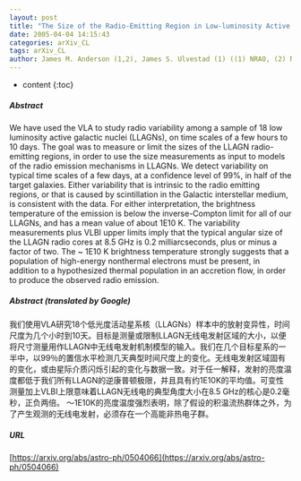 ```yaml
---
layout: post
title: "The Size of the Radio-Emitting Region in Low-luminosity Active Galactic Nuclei"
date: 2005-04-04 14:15:43
categories: arXiv_CL
tags: arXiv_CL
author: James M. Anderson (1,2), James S. Ulvestad (1) ((1) NRAO, (2) NMT)
---
```


* content
{:toc}

##### Abstract
We have used the VLA to study radio variability among a sample of 18 low luminosity active galactic nuclei (LLAGNs), on time scales of a few hours to 10 days. The goal was to measure or limit the sizes of the LLAGN radio-emitting regions, in order to use the size measurements as input to models of the radio emission mechanisms in LLAGNs. We detect variability on typical time scales of a few days, at a confidence level of 99%, in half of the target galaxies. Either variability that is intrinsic to the radio emitting regions, or that is caused by scintillation in the Galactic interstellar medium, is consistent with the data. For either interpretation, the brightness temperature of the emission is below the inverse-Compton limit for all of our LLAGNs, and has a mean value of about 1E10 K. The variability measurements plus VLBI upper limits imply that the typical angular size of the LLAGN radio cores at 8.5 GHz is 0.2 milliarcseconds, plus or minus a factor of two. The ~ 1E10 K brightness temperature strongly suggests that a population of high-energy nonthermal electrons must be present, in addition to a hypothesized thermal population in an accretion flow, in order to produce the observed radio emission.

##### Abstract (translated by Google)
我们使用VLA研究18个低光度活动星系核（LLAGNs）样本中的放射变异性，时间尺度为几个小时到10天。目标是测量或限制LLAGN无线电发射区域的大小，以便将尺寸测量用作LLAGN中无线电发射机制模型的输入。我们在几个目标星系的一半中，以99％的置信水平检测几天典型时间尺度上的变化。无线电发射区域固有的变化，或由星际介质闪烁引起的变化与数据一致。对于任一解释，发射的亮度温度都低于我们所有LLAGN的逆康普顿极限，并且具有约1E10K的平均值。可变性测量加上VLBI上限意味着LLAGN无线电的典型角度大小在8.5 GHz的核心是0.2毫秒，正负两倍。 〜1E10K的亮度温度强烈表明，除了假设的积温流热群体之外，为了产生观测的无线电发射，必须存在一个高能非热电子群。

##### URL
[https://arxiv.org/abs/astro-ph/0504066](https://arxiv.org/abs/astro-ph/0504066)

